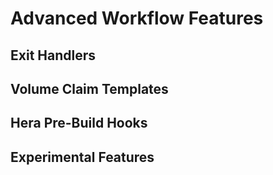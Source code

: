 # Advanced Workflow Features

## Exit Handlers

## Volume Claim Templates

## Hera Pre-Build Hooks

## Experimental Features
